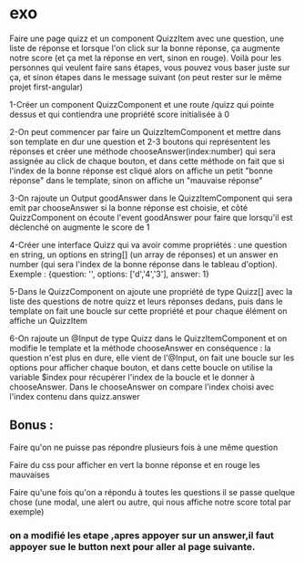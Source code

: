 # exo
Faire une page quizz et un component QuizzItem avec une question, une liste de réponse et lorsque l'on click sur la bonne réponse, ça augmente notre score (et ça met la réponse en vert, sinon en rouge). Voilà pour les personnes qui veulent faire sans étapes, vous pouvez vous baser juste sur ça, et sinon étapes dans le message suivant (on peut rester sur le même projet first-angular)
	
1-Créer un component QuizzComponent et une route /quizz qui pointe dessus et qui contiendra une propriété score initialisée à 0
	
2-On peut commencer par faire un QuizzItemComponent et mettre dans son template en dur une question et 2-3 boutons qui représentent les réponses et créer une méthode chooseAnswer(index:number) qui sera assignée au click de chaque bouton, et dans cette méthode on fait que si l'index de la bonne réponse est cliqué alors on affiche un petit "bonne réponse" dans le template, sinon on affiche un "mauvaise réponse"
	
3-On rajoute un Output goodAnswer dans le QuizzItemComponent qui sera emit par chooseAnswer si la bonne réponse est choisie, et côté QuizzComponent on écoute l'event goodAnswer pour faire que lorsqu'il est déclenché on augmente le score de 1
	
4-Créer une interface Quizz qui va avoir comme propriétés : une question en string, un options en string[] (un array de réponses) et un answer en number (qui sera l'index de la bonne réponse dans le tableau d'option). Exemple : {​​​​​​question: '', options: ['d','4','3'], answer: 1}​​​​​​
	
5-Dans le QuizzComponent on ajoute une propriété de type Quizz[] avec la liste des questions de notre quizz et leurs réponses dedans, puis dans le template on fait une boucle sur cette propriété et pour chaque élément on affiche un QuizzItem
	
6-On rajoute un @Input de type Quizz dans le QuizzItemComponent et on modifie le template et la méthode chooseAnswer en conséquence : la question n'est plus en dure, elle vient de l'@Input, on fait une boucle sur les options pour afficher chaque bouton, et dans cette boucle on utilise la variable $index pour récupérer l'index de la boucle et le donner à chooseAnswer. Dans le chooseAnswer on compare l'index choisi avec l'index contenu dans quizz.answer

## Bonus :
Faire qu'on ne puisse pas répondre plusieurs fois à une même question
	
Faire du css pour afficher en vert la bonne réponse et en rouge les mauvaises
	
Faire qu'une fois qu'on a répondu à toutes les questions il se passe quelque chose (une modal, une alert ou autre, qui nous affiche notre score total par exemple)

### on a modifié les etape ,apres appoyer sur un answer,il faut appoyer sue le button next pour aller al page suivante. 
